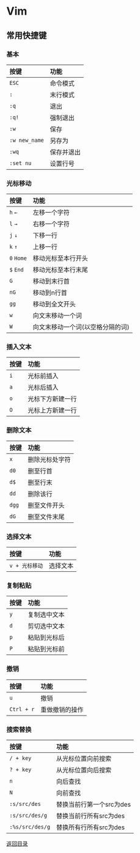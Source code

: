 # Vim

## 常用快捷键
### 基本
|按键|功能|
|:---|:---|
|`ESC`|命令模式|
|`:`|末行模式|
|`:q`|退出|
|`:q!`|强制退出|
|`:w`|保存|
|`:w new_name`|另存为|
|`:wq`|保存并退出|
|`:set nu`|设置行号|

### 光标移动
|按键|功能|
|:---|:---|
|`h` `←`|左移一个字符|
|`l` `→`|右移一个字符|
|`j` `↓`|下移一行|
|`k` `↑`|上移一行|
|`0` `Home`|移动光标至本行开头|
|`$` `End`|移动光标至本行末尾|
|`G`|移动到末行首|
|`nG`|移动到n行首|
|`gg`|移动到全文开头|
|`w`|向文末移动一个词|
|`W`|向文末移动一个词(以空格分隔的词)|

### 插入文本
|按键|功能|
|:---|:---|
|`i`|光标前插入|
|`a`|光标后插入|
|`o`|光标下方新建一行|
|`O`|光标上方新建一行|

### 删除文本
|按键|功能|
|:---|:---|
|`x`|删除光标处字符|
|`d0`|删至行首|
|`d$`|删至行末|
|`dd`|删除该行|
|`dgg`|删至文件开头|
|`dG`|删至文件末尾|

### 选择文本
|按键|功能|
|:---|:---|
|`v + 光标移动`|选择文本|

### 复制粘贴
|按键|功能|
|:---|:---|
|`y`|复制选中文本|
|`d`|剪切选中文本|
|`p`|粘贴到光标后|
|`P`|粘贴到光标前|

### 撤销
|按键|功能|
|:---|:---|
|`u`|撤销|
|`Ctrl + r`|重做撤销的操作|

### 搜索替换
|按键|功能|
|:---|:---|
|`/ + key`|从光标位置向前搜索|
|`? + key`|从光标位置向后搜索|
|`n`|向后查找|
|`N`|向前查找|
|`:s/src/des`|替换当前行第一个src为des|
|`:s/src/des/g`|替换当前行所有src为des|
|`:%s/src/des/g`|替换所有行所有src为des|

[返回目录](../CONTENTS.md)